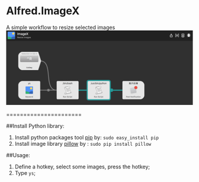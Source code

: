 # Alfred.ImageX
A simple workflow to resize selected images
![demo](./snap.png)

======================

##Install Python library:
1. Install python packages tool [pip](https://github.com/pypa/pip) by: `sudo easy_install pip`
2. Install image library [pillow](https://pypi.python.org/pypi/Pillow) by : `sudo pip install pillow`


##Usage:
1. Define a hotkey, select some images, press the hotkey;
2. Type `ys`;
